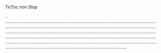 TicToc non Stop

..
................................................................................................................................................................................................................................................................................................................................................................................................................................................................................................................................................................................................................................................................................................................................................